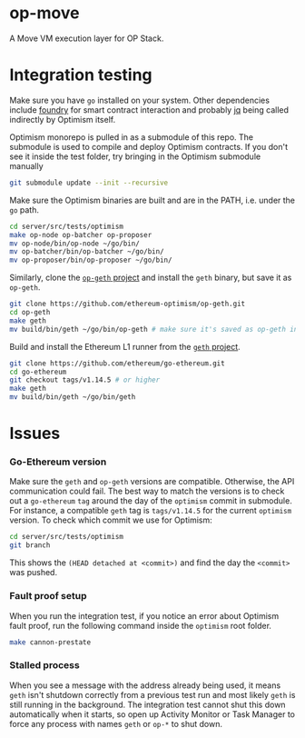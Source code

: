 # op-move

A Move VM execution layer for OP Stack.

# Integration testing

Make sure you have `go` installed on your system. Other dependencies include [foundry](http://getfoundry.sh/) for smart contract interaction and probably [jq](https://jqlang.github.io/jq/) being called indirectly by Optimism itself.

Optimism monorepo is pulled in as a submodule of this repo. The submodule is used to compile and deploy Optimism contracts.
If you don't see it inside the test folder, try bringing in the Optimism submodule manually
```bash
git submodule update --init --recursive
```

Make sure the Optimism binaries are built and are in the PATH, i.e. under the `go` path.
```bash
cd server/src/tests/optimism
make op-node op-batcher op-proposer
mv op-node/bin/op-node ~/go/bin/
mv op-batcher/bin/op-batcher ~/go/bin/
mv op-proposer/bin/op-proposer ~/go/bin/
```

Similarly, clone the [`op-geth` project](https://github.com/ethereum-optimism/op-geth) and install the `geth` binary, but save it as `op-geth`.
```bash
git clone https://github.com/ethereum-optimism/op-geth.git
cd op-geth
make geth
mv build/bin/geth ~/go/bin/op-geth # make sure it's saved as op-geth instead of geth
```

Build and install the Ethereum L1 runner from the [`geth` project](https://github.com/ethereum/go-ethereum).
```bash
git clone https://github.com/ethereum/go-ethereum.git
cd go-ethereum
git checkout tags/v1.14.5 # or higher
make geth
mv build/bin/geth ~/go/bin/geth
```

# Issues
### Go-Ethereum version
Make sure the `geth` and `op-geth` versions are compatible. Otherwise, the API communication could fail. The best way to match the versions is to check out a `go-ethereum` `tag` around the day of the `optimism` commit in submodule.
For instance, a compatible `geth` tag is `tags/v1.14.5` for the current `optimism` version.
To check which commit we use for Optimism:
```bash
cd server/src/tests/optimism
git branch
```
This shows the `(HEAD detached at <commit>)` and find the day the `<commit>` was pushed.

### Fault proof setup
When you run the integration test, if you notice an error about Optimism fault proof, run the following command inside the `optimism` root folder.
```bash
make cannon-prestate
```

### Stalled process
When you see a message with the address already being used, it means `geth` isn't shutdown correctly from a previous test run and most likely `geth` is still running in the background.
The integration test cannot shut this down automatically when it starts, so open up Activity Monitor or Task Manager to force any process with names `geth` or `op-*` to shut down.
